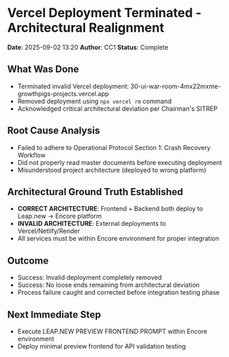 # Vercel Deployment Terminated - Architectural Realignment
**Date**: 2025-09-02 13:20
**Author**: CC1
**Status**: Complete

## What Was Done
- Terminated invalid Vercel deployment: 30-ui-war-room-4mx22mxme-growthpigs-projects.vercel.app
- Removed deployment using `npx vercel rm` command
- Acknowledged critical architectural deviation per Chairman's SITREP

## Root Cause Analysis
- Failed to adhere to Operational Protocol Section 1: Crash Recovery Workflow
- Did not properly read master documents before executing deployment
- Misunderstood project architecture (deployed to wrong platform)

## Architectural Ground Truth Established
- **CORRECT ARCHITECTURE**: Frontend + Backend both deploy to Leap.new → Encore platform
- **INVALID ARCHITECTURE**: External deployments to Vercel/Netlify/Render
- All services must be within Encore environment for proper integration

## Outcome
- Success: Invalid deployment completely removed
- Success: No loose ends remaining from architectural deviation
- Process failure caught and corrected before integration testing phase

## Next Immediate Step
- Execute LEAP.NEW PREVIEW FRONTEND PROMPT within Encore environment
- Deploy minimal preview frontend for API validation testing